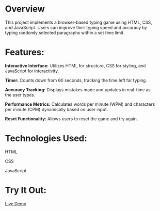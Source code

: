 # Overview
This project implements a browser-based typing game using HTML, CSS, and JavaScript. Users can improve their typing speed and accuracy by typing randomly selected paragraphs within a set time limit.

# Features:

**Interactive Interface:** Utilizes HTML for structure, CSS for styling, and JavaScript for interactivity.


**Timer:** Counts down from 60 seconds, tracking the time left for typing.

**Accuracy Tracking:** Displays mistakes made and updates in real-time as the user types.

**Performance Metrics:** Calculates words per minute (WPM) and characters per minute (CPM) dynamically based on user input.

**Reset Functionality:** Allows users to reset the game and try again.

# Technologies Used:

HTML

CSS

JavaScript

# Try It Out:
[Live Demo](url)
